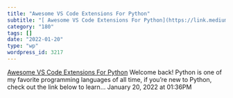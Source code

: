 ```yaml
---
title: "Awesome VS Code Extensions For Python"
subtitle: "[ Awesome VS Code Extensions For Python](https://link.medium.com/cTLnfCMdYmb)"
category: "180"
tags: []
date: "2022-01-20"
type: "wp"
wordpress_id: 3217
---
```

[ Awesome VS Code Extensions For Python](https://link.medium.com/cTLnfCMdYmb)
 Welcome back! Python is one of my favorite programming languages of all time, if you’re new to Python, check out the link below to learn…
January 20, 2022 at 01:36PM